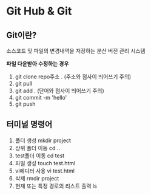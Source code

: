 # Git Hub & Git

## Git이란?

소스코드 및 파일의 변경내역을 저장하는 분산 버전 관리 시스템

**파일 다운받아 수정하는 경우**

1. git clone repo주소 . (주소와 점사이 띄어쓰기 주의)
2. git pull
3. git add . (단어와 점사이 띄어쓰기 주의)
4. git commit -m 'hello'
5. git push

## 터미널 명령어
1. 폴더 생성 mkdir project
2. 상위 폴더 이동 cd ..
3. test폴더 이동 cd test
4. 파일 생성 touch test.html 
5. vi에디터 사용 vi test.html 
6. 삭제 rmdir project 
7. 현재 또는 특정 경로의 리스트 출력 ls 
